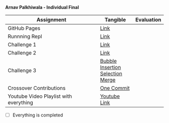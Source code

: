 **Arnav Palkhiwala - Individual Final**

| Assignment      | Tangible | Evaluation|
| ----------- | ----------- | ----------- |
| GitHub Pages      | [Link](https://arnavpalkhiwala.github.io/APCSA-Tri3-Individual/)       | 
| Runnning Repl  | [Link](https://replit.com/@ArnavPalkhiwala/APCSA-Tri3-Individual-6)       |
| Challenge 1      | [Link](https://github.com/ArnavPalkhiwala/APCSA-Tri3-Individual/blob/main/Challenge1.java)       |
| Challenge 2   | [Link](https://github.com/ArnavPalkhiwala/APCSA-Tri3-Individual/blob/main/Calculator.java)        |
| Challenge 3   | [Bubble](https://github.com/ArnavPalkhiwala/APCSA-Tri3-Individual/blob/main/BubbleSort.java) <br> [Insertion](https://github.com/ArnavPalkhiwala/APCSA-Tri3-Individual/blob/main/InsertionSort.java) <br> [Selection](https://github.com/ArnavPalkhiwala/APCSA-Tri3-Individual/blob/main/SelectionShort.java) <br>[Merge](https://github.com/ArnavPalkhiwala/APCSA-Tri3-Individual/blob/main/MergeSort.java)|
| Crossover Contributions   | [One Commit](https://github.com/alvinzhengq/CSA-Data-Structures/commit/656ff88f1a74ec433a46399360be261b867885df)        |
| Youtube Video Playlist with everything| [Youtube Link](https://www.youtube.com/playlist?list=PLyy8t3LXZizeCRAbcsYdkEmrl7hZ3YWwP)

- [ ] Everything is completed
